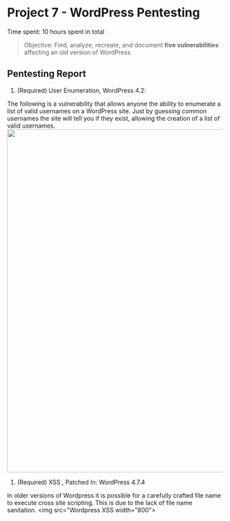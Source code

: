 # Project 7 - WordPress Pentesting

Time spent: 10 hours spent in total

> Objective: Find, analyze, recreate, and document **five vulnerabilities** affecting an old version of WordPress

## Pentesting Report

1. (Required) User Enumeration, WordPress 4.2:

The following is a vulnerability that allows anyone the ability to enumerate a list of valid usernames on a WordPress site. Just by guessing common usernames the site will tell you if they exist, allowing the creation of a list of valid usernames. 
  <img src="Username Enumeration" width="800">
  
1. (Required) XSS , Patched In: WordPress 4.7.4

In older versions of Wordpress it is possible for a carefully crafted file name to execute cross site scripting. This is due to the lack of file name sanitation.
 <img src="Wordpress XSS width="800">
  
